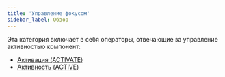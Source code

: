 ```yaml
---
title: 'Управление фокусом'
sidebar_label: Обзор
---
```


Эта категория включает в себя операторы, отвечающие за управление активностью компонент:

-   [Активация (ACTIVATE)](Activation_ACTIVATE_.md)
-   [Активность (ACTIVE)](Activity_ACTIVE_.md)

 

